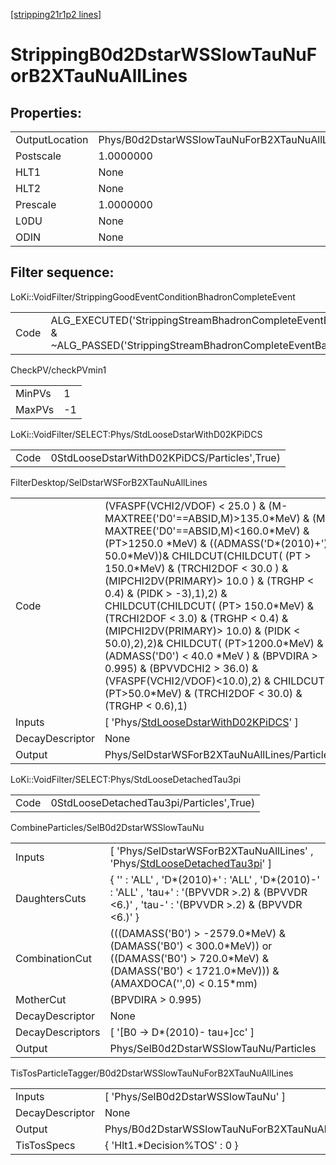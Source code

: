 [[stripping21r1p2 lines]](./stripping21r1p2-index)

# StrippingB0d2DstarWSSlowTauNuForB2XTauNuAllLines

## Properties:

|                |                                                        |
|----------------|--------------------------------------------------------|
| OutputLocation | Phys/B0d2DstarWSSlowTauNuForB2XTauNuAllLines/Particles |
| Postscale      | 1.0000000                                              |
| HLT1           | None                                                   |
| HLT2           | None                                                   |
| Prescale       | 1.0000000                                              |
| L0DU           | None                                                   |
| ODIN           | None                                                   |

## Filter sequence:

LoKi::VoidFilter/StrippingGoodEventConditionBhadronCompleteEvent

|      |                                                                                                                          |
|------|--------------------------------------------------------------------------------------------------------------------------|
| Code | ALG_EXECUTED('StrippingStreamBhadronCompleteEventBadEvent') & ~ALG_PASSED('StrippingStreamBhadronCompleteEventBadEvent') |

CheckPV/checkPVmin1

|        |     |
|--------|-----|
| MinPVs | 1   |
| MaxPVs | -1  |

LoKi::VoidFilter/SELECT:Phys/StdLooseDstarWithD02KPiDCS

|      |                                              |
|------|----------------------------------------------|
| Code | 0StdLooseDstarWithD02KPiDCS/Particles',True) |

FilterDesktop/SelDstarWSForB2XTauNuAllLines

|                 |                                                                                                                                                                                                                                                                                                                                                                                                                                                                                                                                                                                                                                                                |
|-----------------|----------------------------------------------------------------------------------------------------------------------------------------------------------------------------------------------------------------------------------------------------------------------------------------------------------------------------------------------------------------------------------------------------------------------------------------------------------------------------------------------------------------------------------------------------------------------------------------------------------------------------------------------------------------|
| Code            | (VFASPF(VCHI2/VDOF) \< 25.0 ) & (M-MAXTREE('D0'==ABSID,M)\>135.0\*MeV) & (M-MAXTREE('D0'==ABSID,M)\<160.0\*MeV) & (PT\>1250.0 \*MeV) & ((ADMASS('D\*(2010)+')\< 50.0\*MeV))& CHILDCUT(CHILDCUT( (PT \> 150.0\*MeV) & (TRCHI2DOF \< 30.0 ) & (MIPCHI2DV(PRIMARY)\> 10.0 ) & (TRGHP \< 0.4) & (PIDK \> -3),1),2) & CHILDCUT(CHILDCUT( (PT\> 150.0\*MeV) & (TRCHI2DOF \< 3.0) & (TRGHP \< 0.4) & (MIPCHI2DV(PRIMARY)\> 10.0) & (PIDK \< 50.0),2),2)& CHILDCUT( (PT\>1200.0\*MeV) & (ADMASS('D0') \< 40.0 \*MeV ) & (BPVDIRA \> 0.995) & (BPVVDCHI2 \> 36.0) & (VFASPF(VCHI2/VDOF)\<10.0),2) & CHILDCUT( (PT\>50.0\*MeV) & (TRCHI2DOF \< 30.0) & (TRGHP \< 0.6),1) |
| Inputs          | [ 'Phys/[StdLooseDstarWithD02KPiDCS](./stripping21r1p2-commonparticles-stdloosedstarwithd02kpidcs)' ]                                                                                                                                                                                                                                                                                                                                                                                                                                                                                                                                                        |
| DecayDescriptor | None                                                                                                                                                                                                                                                                                                                                                                                                                                                                                                                                                                                                                                                           |
| Output          | Phys/SelDstarWSForB2XTauNuAllLines/Particles                                                                                                                                                                                                                                                                                                                                                                                                                                                                                                                                                                                                                   |

LoKi::VoidFilter/SELECT:Phys/StdLooseDetachedTau3pi

|      |                                          |
|------|------------------------------------------|
| Code | 0StdLooseDetachedTau3pi/Particles',True) |

CombineParticles/SelB0d2DstarWSSlowTauNu

|                  |                                                                                                                                                                    |
|------------------|--------------------------------------------------------------------------------------------------------------------------------------------------------------------|
| Inputs           | [ 'Phys/SelDstarWSForB2XTauNuAllLines' , 'Phys/[StdLooseDetachedTau3pi](./stripping21r1p2-commonparticles-stdloosedetachedtau3pi)' ]                             |
| DaughtersCuts    | { '' : 'ALL' , 'D\*(2010)+' : 'ALL' , 'D\*(2010)-' : 'ALL' , 'tau+' : '(BPVVDR \>.2) & (BPVVDR \<6.)' , 'tau-' : '(BPVVDR \>.2) & (BPVVDR \<6.)' }                 |
| CombinationCut   | (((DAMASS('B0') \> -2579.0\*MeV) & (DAMASS('B0') \< 300.0\*MeV)) or ((DAMASS('B0') \> 720.0\*MeV) & (DAMASS('B0') \< 1721.0\*MeV))) & (AMAXDOCA('',0) \< 0.15\*mm) |
| MotherCut        | (BPVDIRA \> 0.995)                                                                                                                                                 |
| DecayDescriptor  | None                                                                                                                                                               |
| DecayDescriptors | [ '[B0 -\> D\*(2010)- tau+]cc' ]                                                                                                                               |
| Output           | Phys/SelB0d2DstarWSSlowTauNu/Particles                                                                                                                             |

TisTosParticleTagger/B0d2DstarWSSlowTauNuForB2XTauNuAllLines

|                 |                                                        |
|-----------------|--------------------------------------------------------|
| Inputs          | [ 'Phys/SelB0d2DstarWSSlowTauNu' ]                   |
| DecayDescriptor | None                                                   |
| Output          | Phys/B0d2DstarWSSlowTauNuForB2XTauNuAllLines/Particles |
| TisTosSpecs     | { 'Hlt1.\*Decision%TOS' : 0 }                          |
